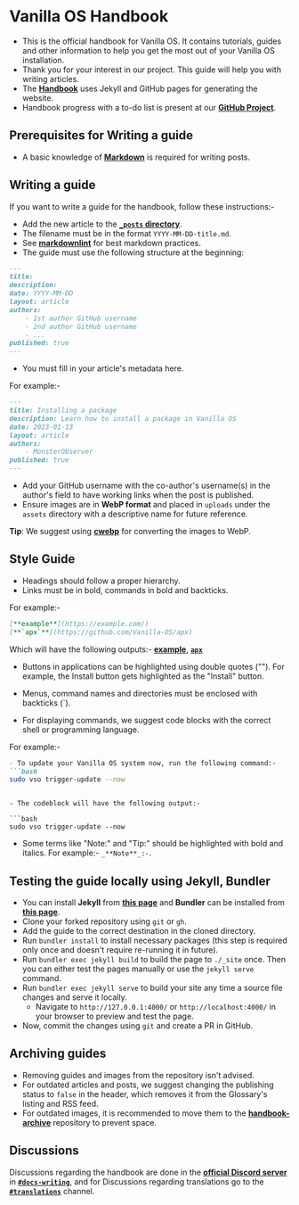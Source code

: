 # Vanilla OS Handbook

- This is the official handbook for Vanilla OS. It contains tutorials, guides and
other information to help you get the most out of your Vanilla OS installation.
- Thank you for your interest in our project. This guide will help you with writing articles.
- The [**Handbook**](https://github.com/Vanilla-OS/handbook) uses Jekyll and GitHub pages for generating the website.
- Handbook progress with a to-do list is present at our [**GitHub Project**](https://github.com/orgs/Vanilla-OS/projects/2).

## Prerequisites for Writing a guide

- A basic knowledge of [**Markdown**](https://www.markdownguide.org/basic-syntax/) is required for writing posts.

## Writing a guide

If you want to write a guide for the handbook, follow these instructions:-
- Add the new article to the [**`_posts` directory**](https://github.com/Vanilla-OS/handbook/tree/main/_posts).
- The filename must be in the format `YYYY-MM-DD-title.md`.
- See [**markdownlint**](https://github.com/DavidAnson/markdownlint) for best markdown practices.
- The guide must use the following structure at the beginning:

```md
---
title:
description:
date: YYYY-MM-DD
layout: article
authors: 
    - 1st author GitHub username
    - 2nd author GitHub username
    - ...
published: true
---
```
- You must fill in your article's metadata here.

For example:-

```md
---
title: Installing a package
description: Learn how to install a package in Vanilla OS
date: 2023-01-13
layout: article
authors: 
    - MonsterObserver
published: true
---
```

- Add your GitHub username with the co-author's username(s) in the author's field to have working links when the post is published.
- Ensure images are in **WebP format** and placed in `uploads` under the `assets` directory with a descriptive name for future reference.

**__Tip__**: We suggest using [**cwebp**](https://developers.google.com/speed/webp/docs/cwebp) for converting the images to WebP.

## Style Guide

- Headings should follow a proper hierarchy.
- Links must be in bold, commands in bold and backticks. 

For example:-

```md
[**example**](https://example.com/)
[**`apx`**](https://github.com/Vanilla-OS/apx)
```

Which will have the following outputs:- [**example**](https://example.com/), [**`apx`**](https://github.com/Vanilla-OS/apx)

- Buttons in applications can be highlighted using double quotes (""). For example, the Install button gets highlighted as the "Install" button.

- Menus, command names and directories must be enclosed with backticks (`).

- For displaying commands, we suggest code blocks with the correct shell or programming language.

For example:-

```md
- To update your Vanilla OS system now, run the following command:-
```bash
sudo vso trigger-update --now
```
```

- The codeblock will have the following output:-

```bash
sudo vso trigger-update --now
```

- Some terms like "Note:" and "Tip:" should be highlighted with bold and italics. For example:- `_**Note**_:-`.

## Testing the guide locally using Jekyll, Bundler

- You can install **Jekyll** from [**this page**](https://jekyllrb.com/docs/installation/) and **Bundler** can be installed from [**this page**](https://bundler.io).
- Clone your forked repository using `git` or `gh`.
- Add the guide to the correct destination in the cloned directory.
- Run `bundler install` to install necessary packages (this step is required only once and doesn't require re-running it in future).
- Run `bundler exec jekyll build` to build the page to `./_site` once. Then you can either test the pages manually or use the `jekyll serve` command.
- Run `bundler exec jekyll serve` to build your site any time a source file changes and serve it locally.
  - Navigate to `http://127.0.0.1:4000/` or `http://localhost:4000/` in your browser to preview and test the page.
- Now, commit the changes using `git` and create a PR in GitHub.

## Archiving guides

- Removing guides and images from the repository isn't advised.
- For outdated articles and posts, we suggest changing the publishing status to `false` in the header, which removes it from the Glossary's listing and RSS feed.
- For outdated images, it is recommended to move them to the [**handbook-archive**](https://github.com/Vanilla-OS/handbook-archive) repository to prevent space. 

## Discussions

Discussions regarding the handbook are done in the [**official Discord server**](https://discord.gg/3cD2Q7Ht3S) in [**`#docs-writing`**](https://discord.com/channels/1023243680829681704/1035287786330263703), and for Discussions regarding translations go to the [**`#translations`**](https://discord.com/channels/1023243680829681704/1037028192583692358) channel.
